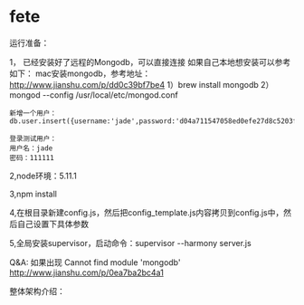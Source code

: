 # fete
运行准备：

1， 已经安装好了远程的Mongodb，可以直接连接
    如果自己本地想安装可以参考如下：
        mac安装mongodb，参考地址：http://www.jianshu.com/p/dd0c39bf7be4
        1）brew install mongodb
        2）mongod --config /usr/local/etc/mongod.conf
    
    新增一个用户：db.user.insert({username:'jade',password:'d04a711547058ed0efe27d8c5203f58f'})
    
    登录测试用户：
    用户名：jade
    密码：111111
    


2,node环境：5.11.1

3,npm install

4,在根目录新建config.js，然后把config_template.js内容拷贝到config.js中，然后自己设置下具体参数

5,全局安装supervisor，启动命令：supervisor --harmony server.js


Q&A:
如果出现 Cannot find module 'mongodb'
http://www.jianshu.com/p/0ea7ba2bc4a1

整体架构介绍：
